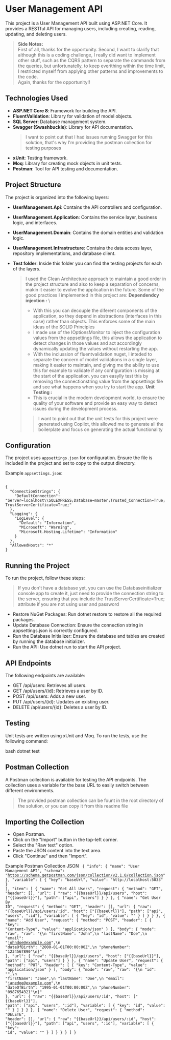 # User Management API

This project is a User Management API built using ASP.NET Core. It provides a RESTful API for managing users, including creating, reading, updating, and deleting users.

> **Side Notes:**\
> First of all, thanks for the opportunity. Second, I want to clarify that although this is a coding challenge, I really did want to implement other stuff, such as the CQRS pattern to separate the commands from the queries, but unfortunatelly, to keep everithing within the time limit, I restricted myself from applying other patterns and improvements to the code.\
> Again, thanks for the opportunity!!

## Technologies Used

- **ASP.NET Core 8**: Framework for building the API.
- **FluentValidation**: Library for validation of model objects.
- **SQL Server**: Database management system.
- **Swagger (Swashbuckle)**: Library for API documentation.
  > I want to point out that I had issues running Swagger for this solution, that's why I'm providing the postman collection for testing purposes
- **xUnit**: Testing framework.
- **Moq**: Library for creating mock objects in unit tests.
- **Postman**: Tool for API testing and documentation.

## Project Structure

The project is organized into the following layers:

- **UserManagement.Api**: Contains the API controllers and configuration.
- **UserManagement.Application**: Contains the service layer, business logic, and interfaces.
- **UserManagement.Domain**: Contains the domain entities and validation logic.
- **UserManagement.Infrastructure**: Contains the data access layer, repository implementations, and database client.
- **Test folder**: Inside this folder you can find the testing projects for each of the layers.  

  > I used the Clean Architecture approach to maintain a good order in the project structure and also to keep a separation of concerns, makin it easier to evolve the application in the future. Some of the good practices I implemented in this project are:
  > **Dependendcy injection :** \
  > - With this you can decouple the diferent components of the application, so they depend in abstractions (interfaces in this case) rather than objects. This enforces some of the main ideas of the SOLID Principles
  > - I made use of the IOptionsMonitor to inject the configuration values from the appsettings file, this allows the application to detect changes in those values and act accordingly dynamically updating the values without restarting the app.
  > - With the inclussion of fluentvalidation nuget, I inteded to separate the concern of model validations in a single layer, making it easier to maintain, and giving me the ability to use this for example to validate if any configuration is missing at the start of the application. you can easylly test this by removing the connectionstring value from the appsettings file  and see what happens when you try to start the app.
  > **Unit Testing :**
  > - This is crucial in the modern development world, to ensure the quality of your software and provide an easy way to detect issues during the development process.
  > >I want to point out that the unit tests for this project were generated using Copilot, this allowed me to generate all the boilerplate and focus on generating the actual functionality

## Configuration

The project uses `appsettings.json` for configuration. Ensure the file is included in the project and set to copy to the output directory.

Example `appsettings.json`:

<code>
{
  "ConnectionStrings": {
    "DefaultConnection": "Server=localhost\\SQLEXPRESS;Database=master;Trusted_Connection=True;TrustServerCertificate=True;"
  },
  "Logging": {
    "LogLevel": {
      "Default": "Information",
      "Microsoft": "Warning",
      "Microsoft.Hosting.Lifetime": "Information"
    }
  },
  "AllowedHosts": "*"
}
</code>

## Running the Project
To run the project, follow these steps:
> If you don't have a database yet, you can use the Databaseinitializer console app to create it, just need to provide the connection string to the server, ensuring that you include the TrustServerCertificate=True; attribute if you are not using user and password
- Restore NuGet Packages: Run dotnet restore to restore all the required packages.
- Update Database Connection: Ensure the connection string in appsettings.json is correctly configured.
- Run the Database Initializer: Ensure the database and tables are created by running the database initializer.
- Run the API: Use dotnet run to start the API project.

## API Endpoints
The following endpoints are available:
- GET /api/users: Retrieves all users.
- GET /api/users/{id}: Retrieves a user by ID.
- POST /api/users: Adds a new user.
- PUT /api/users/{id}: Updates an existing user.
- DELETE /api/users/{id}: Deletes a user by ID.

## Testing
Unit tests are written using xUnit and Moq. To run the tests, use the following command:

bash
dotnet test

## Postman Collection
A Postman collection is available for testing the API endpoints. The collection uses a variable for the base URL to easily switch between different environments.
> The provided postman collection can be fount in the root directory of the solution, or you can copy it from this readme file

## Importing the Collection
- Open Postman.
- Click on the "Import" button in the top-left corner.
- Select the "Raw text" option.
- Paste the JSON content into the text area.
- Click "Continue" and then "Import".

Example Postman Collection JSON
<code>
{
  "info": {
    "name": "User Management API",
    "schema": "https://schema.getpostman.com/json/collection/v2.1.0/collection.json"
  },
  "variable": [
    {
      "key": "baseUrl",
      "value": "http://localhost:5033"
    }
  ],
  "item": [
    {
      "name": "Get All Users",
      "request": {
        "method": "GET",
        "header": [],
        "url": {
          "raw": "{{baseUrl}}/api/users",
          "host": ["{{baseUrl}}"],
          "path": ["api", "users"]
        }
      }
    },
    {
      "name": "Get User By ID",
      "request": {
        "method": "GET",
        "header": [],
        "url": {
          "raw": "{{baseUrl}}/api/users/:id",
          "host": ["{{baseUrl}}"],
          "path": ["api", "users", ":id"],
          "variable": [
            {
              "key": "id",
              "value": ""
            }
          ]
        }
      }
    },
    {
      "name": "Add User",
      "request": {
        "method": "POST",
        "header": [
          {
            "key": "Content-Type",
            "value": "application/json"
          }
        ],
        "body": {
          "mode": "raw",
          "raw": "{\n  \"firstName\": \"John\",\n  \"lastName\": \"Doe\",\n  \"email\": \"johndoe@example.com\",\n  \"dateOfBirth\": \"2000-01-01T00:00:00Z\",\n  \"phoneNumber\": \"1234567890\"\n}"
        },
        "url": {
          "raw": "{{baseUrl}}/api/users",
          "host": ["{{baseUrl}}"],
          "path": ["api", "users"]
        }
      }
    },
    {
      "name": "Update User",
      "request": {
        "method": "PUT",
        "header": [
          {
            "key": "Content-Type",
            "value": "application/json"
          }
        ],
        "body": {
          "mode": "raw",
          "raw": "{\n  \"id\": \"\",\n  \"firstName\": \"Jane\",\n  \"lastName\": \"Doe\",\n  \"email\": \"janedoe@example.com\",\n  \"dateOfBirth\": \"1995-01-01T00:00:00Z\",\n  \"phoneNumber\": \"0987654321\"\n}"
        },
        "url": {
          "raw": "{{baseUrl}}/api/users/:id",
          "host": ["{{baseUrl}}"],
          "path": ["api", "users", ":id"],
          "variable": [
            {
              "key": "id",
              "value": ""
            }
          ]
        }
      }
    },
    {
      "name": "Delete User",
      "request": {
        "method": "DELETE",
        "header": [],
        "url": {
          "raw": "{{baseUrl}}/api/users/:id",
          "host": ["{{baseUrl}}"],
          "path": ["api", "users", ":id"],
          "variable": [
            {
              "key": "id",
              "value": ""
            }
          ]
        }
      }
    }
  ]
}
</code>
